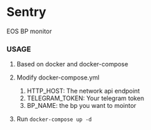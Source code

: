 # Sentry
EOS BP monitor

### USAGE


1. Based on docker and docker-compose 

2. Modify docker-compose.yml
   1. HTTP_HOST: The network api endpoint
   2. TELEGRAM_TOKEN: Your telegram token
   3. BP_NAME: the bp you want to mointor

3. Run ```docker-compose up -d ```
